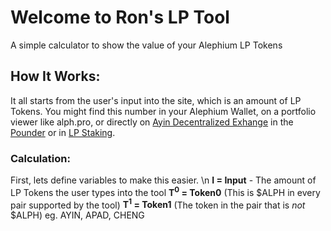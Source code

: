 # Welcome to Ron's LP Tool
A simple calculator to show the value of your Alephium LP Tokens

## How It Works:
It all starts from the user's input into the site, which is an amount of LP Tokens. You might find this number in your Alephium Wallet, on a portfolio viewer like alph.pro, or directly on [Ayin Decentralized Exhange](ayin.app) in the [Pounder](ayin.app/vault) or in [LP Staking](ayin.app/stake).

### Calculation:
First, lets define variables to make this easier. \n
**I = Input** - The amount of LP Tokens the user types into the tool
**T<sup>0</sup> = Token0** (This is $ALPH in every pair supported by the tool)
**T<sup>1</sup> = Token1** (The token in the pair that is *not* $ALPH) eg. AYIN, APAD, CHENG
